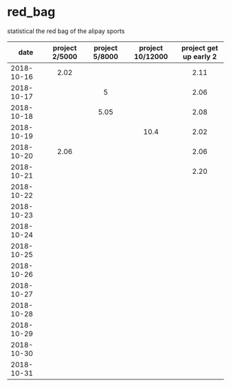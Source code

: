 # red_bag
statistical the red bag of the alipay sports



| date              | project 2/5000 |  project 5/8000  | project 10/12000   |  project get up early 2 |
| --------          | :-----:       | :----:           | :----:             |      :----:     |
| 2018-10-16        |    2.02       |                  |                    |      2.11       |
| 2018-10-17        |               |  5               |                    |      2.06       |
| 2018-10-18        |               |  5.05            |                    |      2.08       |
| 2018-10-19        |               |                  |     10.4           |      2.02       |
| 2018-10-20        |     2.06      |                  |                    |      2.06       |
| 2018-10-21        |               |                  |                    |      2.20       |
| 2018-10-22        |               |                  |                    |                 |
| 2018-10-23        |               |                  |                    |                 |
| 2018-10-24        |               |                  |                    |                 |
| 2018-10-25        |               |                  |                    |                 |
| 2018-10-26        |               |                  |                    |                 |
| 2018-10-27        |               |                  |                    |                 |
| 2018-10-28        |               |                  |                    |                 |
| 2018-10-29        |               |                  |                    |                 |
| 2018-10-30        |               |                  |                    |                 |
| 2018-10-31        |               |                  |                    |                 |
